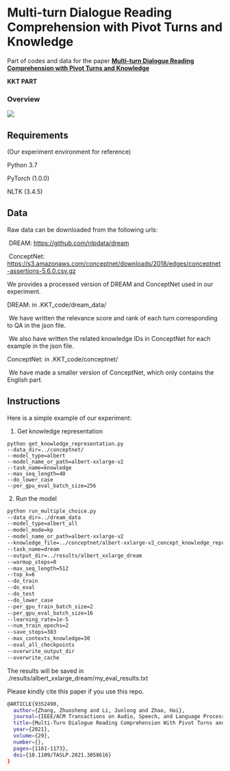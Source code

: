 # Multi-turn Dialogue Reading Comprehension with Pivot Turns and Knowledge

Part of codes and data for the paper **[Multi-turn Dialogue Reading Comprehension with Pivot Turns and Knowledge](https://arxiv.org/abs/2102.05474)**

**KKT PART**

### **Overview**

![](KKT.PNG)

## Requirements

(Our experiment environment for reference)

Python 3.7

PyTorch (1.0.0)

NLTK (3.4.5)

## Data

Raw data can be downloaded from the following urls:

​	DREAM: https://github.com/nlpdata/dream

​	ConceptNet: https://s3.amazonaws.com/conceptnet/downloads/2018/edges/conceptnet-assertions-5.6.0.csv.gz

We provides a processed version of DREAM and ConceptNet used in our experiment.

DREAM: in .KKT_code/dream_data/

​	We have written the relevance score and rank of each turn corresponding to QA in the json file.

​	We also have written the related knowledge IDs in ConceptNet for each example in the json file.             

ConceptNet: in .KKT_code/conceptnet/

​	We have made a smaller version of ConceptNet, which only contains the English part.

## Instructions

Here is a simple example of our experiment:

1. Get knowledge representation

```shell
python get_knowledge_representation.py 
--data_dir=../conceptnet/ 
--model_type=albert 
--model_name_or_path=albert-xxlarge-v2 
--task_name=knowledge 
--max_seq_length=40 
--do_lower_case 
--per_gpu_eval_batch_size=256
```

​	2. Run the model

```bash
python run_multiple_choice.py 
--data_dir=../dream_data 
--model_type=albert_all 
--model_mode=kp 
--model_name_or_path=albert-xxlarge-v2 
--knowledge_file=../conceptnet/albert-xxlarge-v2_concept_knowledge_representations 
--task_name=dream 
--output_dir=../results/albert_xxlarge_dream 
--warmup_steps=0
--max_seq_length=512 
--top_k=6 
--do_train 
--do_eval 
--do_test 
--do_lower_case 
--per_gpu_train_batch_size=2 
--per_gpu_eval_batch_size=16 
--learning_rate=1e-5 
--num_train_epochs=2 
--save_steps=383 
--max_contexts_knowledge=30 
--eval_all_checkpoints 
--overwrite_output_dir 
--overwrite_cache
```

The results will be saved in ./results/albert_xxlarge_dream/my_eval_results.txt

Please kindly cite this paper if you use this repo.

```bash
@ARTICLE{9352490,  
  author={Zhang, Zhuosheng and Li, Junlong and Zhao, Hai},  
  journal={IEEE/ACM Transactions on Audio, Speech, and Language Processing},   
  title={Multi-Turn Dialogue Reading Comprehension With Pivot Turns and Knowledge},  
  year={2021},  
  volume={29},  
  number={},  
  pages={1161-1173},  
  doi={10.1109/TASLP.2021.3058616}
}
```
